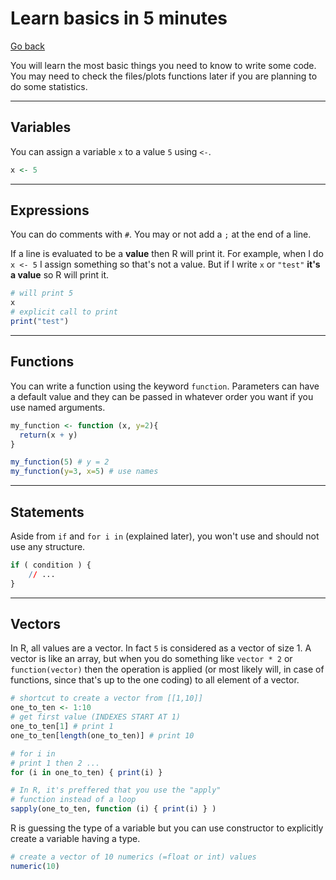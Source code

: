# Learn basics in 5 minutes

[Go back](index.md)

You will learn the most basic things you need to know to write some code. You may need to check the files/plots functions later if you are planning to do some statistics.

<hr class="sl">

## Variables

You can assign a variable `x` to a value `5` using `<-`.

```r
x <- 5
```

<hr class="sr">

## Expressions

You can do comments with `#`. You may or not add a `;` at the end of a line.

If a line is evaluated to be a **value** then R will print it. For example, when I do `x <- 5` I assign something so that's not a value. But if I write `x` or `"test"` **it's a value** so R will print it.

```r
# will print 5
x
# explicit call to print
print("test")
```

<hr class="sl">

## Functions

You can write a function using the keyword `function`. Parameters can have a default value and they can be passed in whatever order you want if you use named arguments.

```r
my_function <- function (x, y=2){
  return(x + y)
}

my_function(5) # y = 2
my_function(y=3, x=5) # use names
```

<hr class="sl">

## Statements

Aside from `if` and `for i in` (explained later), you won't use and should not use any structure.

```r
if ( condition ) {
    // ...
}
```

<hr class="sl">

## Vectors

In R, all values are a vector. In fact `5` is considered as a vector of size 1. A vector is like an array, but when you do something like `vector * 2` or `function(vector)` then the operation is applied <span class="tms">(or most likely will, in case of functions, since that's up to the one coding)</span> to all element of a vector.

```R
# shortcut to create a vector from [[1,10]]
one_to_ten <- 1:10
# get first value (INDEXES START AT 1)
one_to_ten[1] # print 1
one_to_ten[length(one_to_ten)] # print 10

# for i in
# print 1 then 2 ...
for (i in one_to_ten) { print(i) }

# In R, it's preffered that you use the "apply"
# function instead of a loop
sapply(one_to_ten, function (i) { print(i) } )
```

R is guessing the type of a variable but you can use constructor to explicitly create a variable having a type. 

```r
# create a vector of 10 numerics (=float or int) values
numeric(10)
```